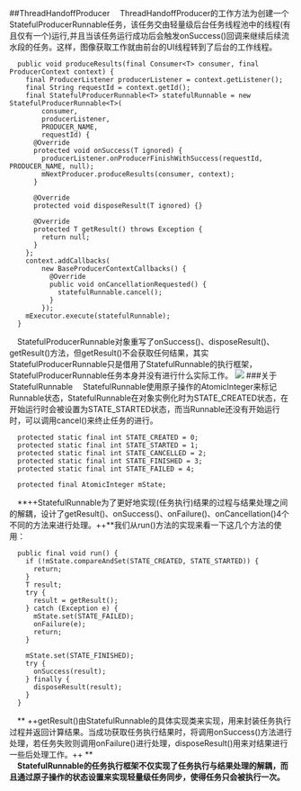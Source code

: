 ##ThreadHandoffProducer
&#8195;ThreadHandoffProducer的工作方法为创建一个StatefulProducerRunnable任务，该任务交由轻量级后台任务线程池中的线程(有且仅有一个)运行,并且当该任务运行成功后会触发onSuccess()回调来继续后续流水段的任务。这样，图像获取工作就由前台的UI线程转到了后台的工作线程。
```
  public void produceResults(final Consumer<T> consumer, final ProducerContext context) {
    final ProducerListener producerListener = context.getListener();
    final String requestId = context.getId();
    final StatefulProducerRunnable<T> statefulRunnable = new StatefulProducerRunnable<T>(
        consumer,
        producerListener,
        PRODUCER_NAME,
        requestId) {
      @Override
      protected void onSuccess(T ignored) {
        producerListener.onProducerFinishWithSuccess(requestId, PRODUCER_NAME, null);
        mNextProducer.produceResults(consumer, context);
      }

      @Override
      protected void disposeResult(T ignored) {}

      @Override
      protected T getResult() throws Exception {
        return null;
      }
    };
    context.addCallbacks(
        new BaseProducerContextCallbacks() {
          @Override
          public void onCancellationRequested() {
            statefulRunnable.cancel();
          }
        });
    mExecutor.execute(statefulRunnable);
  }
```
&#8195;StatefulProducerRunnable对象重写了onSuccess()、disposeResult()、getResult()方法，但getResult()不会获取任何结果，其实StatefulProducerRunnable只是借用了StatefulRunnable的执行框架，StatefulProducerRunnable任务本身并没有进行什么实际工作。
![](https://github.com/icemoonlol/fresco-research-stuff/blob/master/main-stuff/img/ThreadHandoff.png)
###关于StatefulRunnable
&#8195;StatefulRunnable使用原子操作的AtomicInteger来标记Runnable状态，StatefulRunnable在对象实例化时为STATE_CREATED状态，在开始运行时会被设置为STATE_STARTED状态，而当Runnable还没有开始运行时，可以调用cancel()来终止任务的进行。
```
  protected static final int STATE_CREATED = 0;
  protected static final int STATE_STARTED = 1;
  protected static final int STATE_CANCELLED = 2;
  protected static final int STATE_FINISHED = 3;
  protected static final int STATE_FAILED = 4;

  protected final AtomicInteger mState;
```   
&#8195;**++StatefulRunnable为了更好地实现(任务执行)结果的过程与结果处理之间的解耦，设计了getResult()、onSuccess()、onFailure()、onCancellation()4个不同的方法来进行处理。++**我们从run()方法的实现来看一下这几个方法的使用：
```
  public final void run() {
    if (!mState.compareAndSet(STATE_CREATED, STATE_STARTED)) {
      return;
    }
    T result;
    try {
      result = getResult();
    } catch (Exception e) {
      mState.set(STATE_FAILED);
      onFailure(e);
      return;
    }

    mState.set(STATE_FINISHED);
    try {
      onSuccess(result);
    } finally {
      disposeResult(result);
    }
  }
```   
&#8195;** ++getResult()由StatefulRunnable的具体实现类来实现，用来封装任务执行过程并返回计算结果。当成功获取任务执行结果时，将调用onSuccess()方法进行处理，若任务失败则调用onFailure()进行处理，disposeResult()用来对结果进行一些后处理工作。++ **   
&#8195;**StatefulRunnable的任务执行框架不仅实现了任务执行与结果处理的解耦，而且通过原子操作的状态设置来实现轻量级任务同步，使得任务只会被执行一次。**